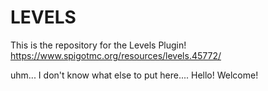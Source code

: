 # LEVELS
This is the repository for the Levels Plugin! https://www.spigotmc.org/resources/levels.45772/

uhm... I don't know what else to put here.... Hello! Welcome!
